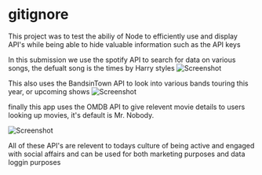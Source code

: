 # gitignore
This project was to test the abiliy of Node to efficiently use and display API's while being able to hide valuable information such as the API keys

In this submission we use the spotify API to search for data on various songs, the defualt song is the times by Harry styles
 ![Screenshot](https://shawnard.github.io/Liri/images/spotify.png)


 This also uses the BandsinTown API to look into various bands touring this year, or upcoming shows
  ![Screenshot](https://shawnard.github.io/Liri/images/concerts.png)

  finally this app uses the OMDB API to give relevent movie details to users looking up movies, it's default is Mr. Nobody.

   ![Screenshot](https://shawnard.github.io/Liri/images/omdb.png)
   
   All of these API's are relevent to todays culture of being active and engaged with social affairs and can be used for both marketing purposes and data loggin purposes